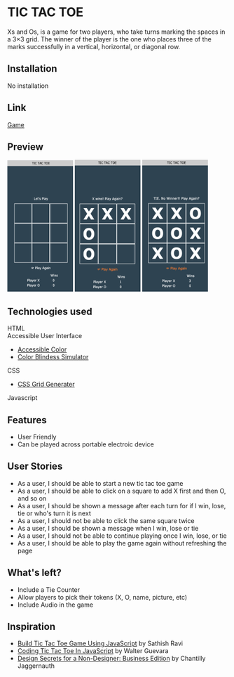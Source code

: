 # TIC TAC TOE

Xs and Os, is a game for two players, who take turns marking the spaces in a 3×3 grid. The winner of the player is the one who places three of the marks successfully in a vertical, horizontal, or diagonal row.

## Installation

No installation

## Link

<a href="https://ycjessie.github.io/TicTacToe/"> Game</a>

## Preview

<p float="left">
  <img src="./image/game start.png" alt="game start" width="150" height="300">
  <img src="./image/game winner view.png" alt="game winner" width="150" height="300">
  <img src="./image/game ties.png" alt="games ties " width="150" height="300">
</p>

## Technologies used

HTML<br>
Accessible User Interface

<ul>
   <li><a href="https://accessible-colors.com/"> Accessible Color</a></li>
   <li><a href="https://www.color-blindness.com/coblis-color-blindness-simulator/">Color Blindess Simulator</a></li>
</ul>
    
CSS 
   <ul>
   <li><a href="https://cssgrid-generator.netlify.app/"> CSS Grid Generater</a></li>
   </ul>

Javascript

## Features

- User Friendly
- Can be played across portable electroic device


## User Stories
<ul>
<li>As a user, I should be able to start a new tic tac toe game</li>
<li>As a user, I should be able to click on a square to add X first and then O, and so on</li>
<li>As a user, I should be shown a message after each turn for if I win, lose, tie or who's turn it is next</li>
<li>As a user, I should not be able to click the same square twice</li>
<li>As a user, I should be shown a message when I win, lose or tie</li>
<li>As a user, I should not be able to continue playing once I win, lose, or tie</li>
<li>As a user, I should be able to play the game again without refreshing the page</li>
</ul>

## What's left?

<ul>
<li>Include a Tie Counter</li>
<li>Allow players to pick  their tokens (X, O, name, picture, etc)</li>
<li>Include Audio in the game</li>
</ul>

## Inspiration
<ul>
   <li><a href="https://medium.com/javascript-in-plain-english/build-tic-tac-toe-game-using-javascript-3afba3c8fdcc"> Build Tic Tac Toe Game Using JavaScript</a> by Sathish Ravi</li>
   <li><a href="https://www.thatsoftwaredude.com/content/6189/coding-tic-tac-toe-in-javascript">Coding Tic Tac Toe In JavaScript</a> by Walter Guevara</li>
   <li><a href="https://www.designsecretsforanondesigner.com/post/design-secrets-for-a-non-designer-business-edition">Design Secrets for a Non-Designer: Business Edition</a> by Chantilly Jaggernauth</li>
</ul>